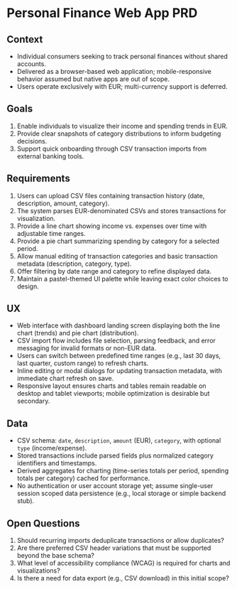 # Personal Finance Web App PRD

## Context
- Individual consumers seeking to track personal finances without shared accounts.
- Delivered as a browser-based web application; mobile-responsive behavior assumed but native apps are out of scope.
- Users operate exclusively with EUR; multi-currency support is deferred.

## Goals
1. Enable individuals to visualize their income and spending trends in EUR.
2. Provide clear snapshots of category distributions to inform budgeting decisions.
3. Support quick onboarding through CSV transaction imports from external banking tools.

## Requirements
1. Users can upload CSV files containing transaction history (date, description, amount, category).
2. The system parses EUR-denominated CSVs and stores transactions for visualization.
3. Provide a line chart showing income vs. expenses over time with adjustable time ranges.
4. Provide a pie chart summarizing spending by category for a selected period.
5. Allow manual editing of transaction categories and basic transaction metadata (description, category, type).
6. Offer filtering by date range and category to refine displayed data.
7. Maintain a pastel-themed UI palette while leaving exact color choices to design.

## UX
- Web interface with dashboard landing screen displaying both the line chart (trends) and pie chart (distribution).
- CSV import flow includes file selection, parsing feedback, and error messaging for invalid formats or non-EUR data.
- Users can switch between predefined time ranges (e.g., last 30 days, last quarter, custom range) to refresh charts.
- Inline editing or modal dialogs for updating transaction metadata, with immediate chart refresh on save.
- Responsive layout ensures charts and tables remain readable on desktop and tablet viewports; mobile optimization is desirable but secondary.

## Data
- CSV schema: `date`, `description`, `amount` (EUR), `category`, with optional `type` (income/expense).
- Stored transactions include parsed fields plus normalized category identifiers and timestamps.
- Derived aggregates for charting (time-series totals per period, spending totals per category) cached for performance.
- No authentication or user account storage yet; assume single-user session scoped data persistence (e.g., local storage or simple backend stub).

## Open Questions
1. Should recurring imports deduplicate transactions or allow duplicates?
2. Are there preferred CSV header variations that must be supported beyond the base schema?
3. What level of accessibility compliance (WCAG) is required for charts and visualizations?
4. Is there a need for data export (e.g., CSV download) in this initial scope?
